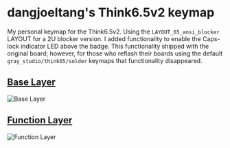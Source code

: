 # dangjoeltang's Think6.5v2 keymap

My personal keymap for the Think6.5v2. Using the `LAYOUT_65_ansi_blocker` LAYOUT for a 2U blocker version. I added functionality to enable the Caps-lock indicator LED above the badge. This functionality shipped with the original board; however, for those who reflash their boards using the default `gray_studio/think65/solder` keymaps that functionality disappeared.

## [Base Layer](http://www.keyboard-layout-editor.com/#/gists/9c6a905a643b77249958f28662348f53)
![Base Layer](https://imgur.com/Gyim08a)

## [Function Layer](http://www.keyboard-layout-editor.com/#/gists/1c061d3664ea5caf5cb64c759339278d)
![Function Layer](https://imgur.com/H2Yqnv3)
